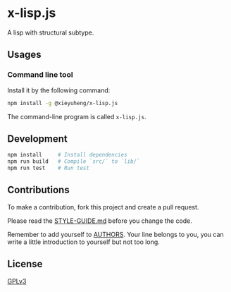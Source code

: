 # x-lisp.js

A lisp with structural subtype.

## Usages

### Command line tool

Install it by the following command:

```sh
npm install -g @xieyuheng/x-lisp.js
```

The command-line program is called `x-lisp.js`.

## Development

```sh
npm install     # Install dependencies
npm run build   # Compile `src/` to `lib/`
npm run test    # Run test
```

## Contributions

To make a contribution, fork this project and create a pull request.

Please read the [STYLE-GUIDE.md](STYLE-GUIDE.md) before you change the code.

Remember to add yourself to [AUTHORS](AUTHORS).
Your line belongs to you, you can write a little
introduction to yourself but not too long.

## License

[GPLv3](LICENSE)
